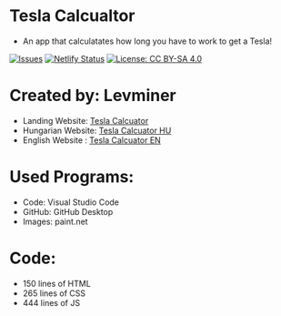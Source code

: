 # Tesla Calcualtor

- An app that calculatates how long you have to work to get a Tesla!

[![Issues](https://img.shields.io/github/issues/Levminer/teslacalculator)](https://github.com/Levminer/teslacalculator/issues)
[![Netlify Status](https://api.netlify.com/api/v1/badges/bf248ca5-373f-49f2-ba0d-3eee8c40ce33/deploy-status)](https://app.netlify.com/sites/teslacalculator/deploys)
[![License: CC BY-SA 4.0](https://img.shields.io/badge/License-CC%20BY--SA%204.0-lightgrey.svg)](https://creativecommons.org/licenses/by-sa/4.0/)

# Created by: Levminer

- Landing Website: [Tesla Calcuator](https://teslacalculator.levminer.me/)
- Hungarian Website: [Tesla Calcuator HU](https://teslacalculator.levminer.me/hu)
- English Website : [Tesla Calcuator EN](https://teslacalculator.levminer.me/en)

# Used Programs:

- Code: Visual Studio Code
- GitHub: GitHub Desktop
- Images: paint.net

# Code:

- 150 lines of HTML
- 265 lines of CSS
- 444 lines of JS
